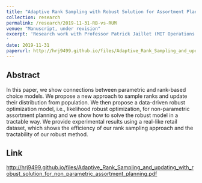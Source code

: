 ```yaml
---
title: "Adaptive Rank Sampling with Robust Solution for Assortment Planning"
collection: research
permalink: /research/2019-11-31-RB-vs-RUM
venue: "Manuscript, under revision"
excerpt: 'Research work with Professor Patrick Jaillet (MIT Operations Research Center) and Dr. Mai Anh (Singapore-MIT Alliance). In this paper, we show connections between parametric and rank-based choice models. We propose a new approach to sample ranks and update their distribution from population. We then propose a data-driven robust optimization model, i.e., likelihood robust optimization, for non-parametric assortment planning and we show how to solve the robust model in a tractable way. We provide experimental results using a real-like retail dataset, which shows the efficiency of our rank sampling approach and the tractability of our robust method.
'
date: 2019-11-31
paperurl: http://hrj9499.github.io/files/Adaptive_Rank_Sampling_and_updating_with_robust_solution_for_non_parametric_assortment_planning.pdf
---
```


## Abstract
In this paper, we show connections between parametric and rank-based choice models. We propose a new approach to sample ranks and update their distribution from population. We then propose a data-driven robust optimization model, i.e., likelihood robust optimization, for non-parametric assortment planning and we show how to solve the robust model in a tractable way. We provide experimental results using a real-like retail dataset, which shows the efficiency of our rank sampling approach and the tractability of our robust method.

## Link
http://hrj9499.github.io/files/Adaptive_Rank_Sampling_and_updating_with_robust_solution_for_non_parametric_assortment_planning.pdf
